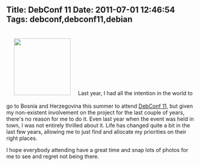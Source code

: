 Title: DebConf 11
Date: 2011-07-01 12:46:54
Tags: debconf,debconf11,debian
---
<img class="alignleft" style="margin: 20px;" title="No DebConf" src="http://www.earth.li/~noodles/blog/images/no-debconf11.png" alt="" width="150" height="150" />Last year, I had all the intention in the world to go to Bosnia and Herzegovina this summer to attend <a href="http://debconf11.debconf.org/">DebConf 11</a>, but given my non-existent involvement on the project for the last couple of years, there's no reason for me to do it. Even last year when the event was held in town, I was not entirely thrilled about it. Life has changed quite a bit in the last few years, allowing me to just find and allocate my priorities on their right places.

I hope everybody attending have a great time and snap lots of photos for me to see and regret not being there.